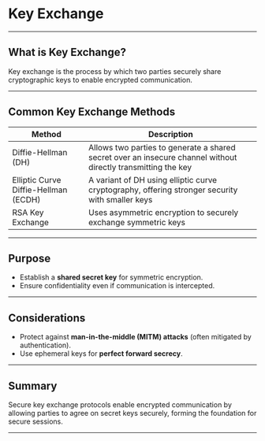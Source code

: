 # Key Exchange

---

## What is Key Exchange?

Key exchange is the process by which two parties securely share cryptographic keys to enable encrypted communication.

---

## Common Key Exchange Methods

| Method                 | Description                                       |
|------------------------|-------------------------------------------------|
| Diffie-Hellman (DH)    | Allows two parties to generate a shared secret over an insecure channel without directly transmitting the key |
| Elliptic Curve Diffie-Hellman (ECDH) | A variant of DH using elliptic curve cryptography, offering stronger security with smaller keys |
| RSA Key Exchange       | Uses asymmetric encryption to securely exchange symmetric keys |

---

## Purpose

- Establish a **shared secret key** for symmetric encryption.
- Ensure confidentiality even if communication is intercepted.

---

## Considerations

- Protect against **man-in-the-middle (MITM) attacks** (often mitigated by authentication).
- Use ephemeral keys for **perfect forward secrecy**.

---

## Summary

Secure key exchange protocols enable encrypted communication by allowing parties to agree on secret keys securely, forming the foundation for secure sessions.

---
